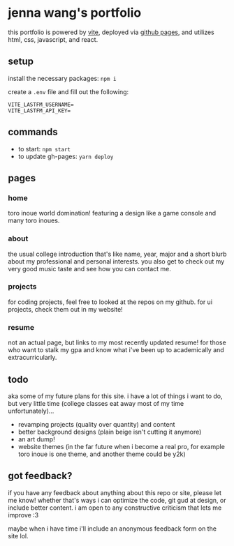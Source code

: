 # jenna wang's portfolio

this portfolio is powered by [vite](https://vitejs.dev/), deployed via [github pages](https://pages.github.com/), and utilizes html, css, javascript, and react.

## setup

install the necessary packages: `npm i`

create a `.env` file and fill out the following:

```
VITE_LASTFM_USERNAME=
VITE_LASTFM_API_KEY=
```

## commands

- to start: `npm start`
- to update gh-pages: `yarn deploy`

## pages

### home

toro inoue world domination! featuring a design like a game console and many toro inoues.

### about

the usual college introduction that's like name, year, major and a short blurb about my professional and personal interests. you also get to check out my very good music taste and see how you can contact me.

### projects

for coding projects, feel free to looked at the repos on my github. for ui projects, check them out in my website!

### resume

not an actual page, but links to my most recently updated resume! for those who want to stalk my gpa and know what i've been up to academically and extracurricularly.

## todo

aka some of my future plans for this site. i have a lot of things i want to do, but very little time (college classes eat away most of my time unfortunately)...

- revamping projects (quality over quantity) and content
- better background designs (plain beige isn't cutting it anymore)
- an art dump!
- website themes (in the far future when i become a real pro, for example toro inoue is one theme, and another theme could be y2k)

## got feedback?

if you have any feedback about anything about this repo or site, please let me know! whether that's ways i can optimize the code, git gud at design, or include better content. i am open to any constructive criticism that lets me improve :3

maybe when i have time i'll include an anonymous feedback form on the site lol.
